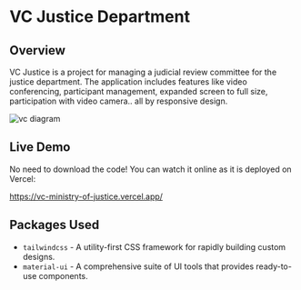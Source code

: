 # VC Justice Department 

## Overview
VC Justice is a project for managing a judicial review committee for the justice department. 
The application includes features like video conferencing, participant management, expanded screen to full size, participation with video camera..
 all by responsive design.

 
![vc diagram](https://github.com/rcanaan/vc-justice/assets/58044154/9fed4b22-d4e7-42d6-8be0-a6380d5c996f)



## Live Demo
No need to download the code! You can watch it online as it is deployed on Vercel:



https://vc-ministry-of-justice.vercel.app/

## Packages Used
- `tailwindcss` - A utility-first CSS framework for rapidly building custom designs.
- `material-ui` - A comprehensive suite of UI tools that provides ready-to-use components.
